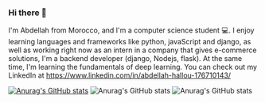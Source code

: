 ### Hi there 👋

I'm Abdellah from Morocco, and I'm a computer science student 💻. I enjoy learning languages and frameworks like python, javaScript and django, as well as working right now as an intern in a company that gives e-commerce solutions, I'm a backend developer (django, Nodejs, flask). At the same time, I'm learning the fundamentals of deep learning. You can check out my LinkedIn at https://www.linkedin.com/in/abdellah-hallou-176710143/




[![Anurag's GitHub stats](https://github-readme-stats.vercel.app/api?username=ABDELLAH-Hallou)](https://github.com/anuraghazra/github-readme-stats)
![Anurag's GitHub stats](https://github-readme-stats.vercel.app/api?username=ABDELLAH-Hallou&count_private=true)
![Anurag's GitHub stats](https://github-readme-stats.vercel.app/api?username=ABDELLAH-Hallou&show_icons=true)
